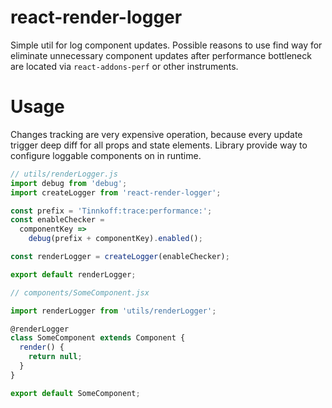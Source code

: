 # react-render-logger

Simple util for log component updates. 
Possible reasons to use find way for eliminate unnecessary component updates after performance bottleneck are located via `react-addons-perf` or other instruments.
  
# Usage

Changes tracking are very expensive operation, because every update trigger deep diff for all props and state elements.
Library provide way to configure loggable components on in runtime. 
```javascript
// utils/renderLogger.js
import debug from 'debug';
import createLogger from 'react-render-logger';

const prefix = 'Tinnkoff:trace:performance:';
const enableChecker = 
  componentKey =>
    debug(prefix + componentKey).enabled();

const renderLogger = createLogger(enableChecker);

export default renderLogger;
```

```javascript
// components/SomeComponent.jsx

import renderLogger from 'utils/renderLogger';

@renderLogger
class SomeComponent extends Component {
  render() {
    return null;
  }
}

export default SomeComponent;
```
